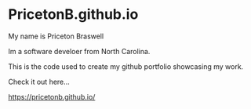 # PricetonB.github.io

My name is Priceton Braswell 

Im a software develoer from North Carolina.

This is the code used to create my github portfolio showcasing my work.

Check it out here...

https://pricetonb.github.io/
